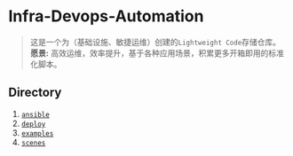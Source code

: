# Infra-Devops-Automation

> 这是一个为（基础设施、敏捷运维）创建的`Lightweight Code`存储仓库。\
> **愿景:** 高效运维，效率提升，基于各种应用场景，积累更多开箱即用的标准化脚本。


## Directory
1. [`ansible`](https://github.com/PokeyBoa/infra-devops-automation/tree/master/scenes)
2. [`deploy`](https://github.com/PokeyBoa/infra-devops-automation/tree/master/deploy)
3. [`examples`](https://github.com/PokeyBoa/infra-devops-automation/tree/master/examples)
4. [`scenes`](https://github.com/PokeyBoa/infra-devops-automation/tree/master/scenes)


